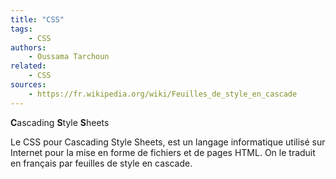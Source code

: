 ```yaml
---
title: "CSS"
tags:
    - CSS
authors:
    - Oussama Tarchoun
related:
    - CSS
sources:
    - https://fr.wikipedia.org/wiki/Feuilles_de_style_en_cascade
---
```


**C**ascading **S**tyle **S**heets 

Le CSS pour Cascading Style Sheets, est un langage informatique utilisé sur Internet pour la mise en forme de fichiers et de pages HTML. On le traduit en français par feuilles de style en cascade.